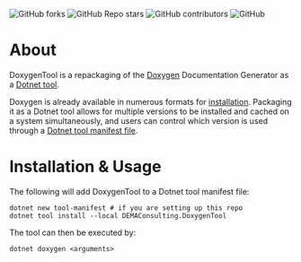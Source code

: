 ![GitHub forks](https://img.shields.io/github/forks/demaconsulting/DoxygenTool?style=plastic)
![GitHub Repo stars](https://img.shields.io/github/stars/demaconsulting/DoxygenTool?style=plastic)
![GitHub contributors](https://img.shields.io/github/contributors/demaconsulting/DoxygenTool?style=plastic)
![GitHub](https://img.shields.io/github/license/demaconsulting/DoxygenTool?style=plastic)

# About

DoxygenTool is a repackaging of the [Doxygen](https://www.doxygen.nl/) Documentation Generator as a [Dotnet tool](https://learn.microsoft.com/en-us/dotnet/core/tools/global-tools).

Doxygen is already available in numerous formats for [installation](https://www.doxygen.nl/download.html).
Packaging it as a Dotnet tool allows for multiple versions to be installed and cached on a system
simultaneously, and users can control which version is used through a
[Dotnet tool manifest file](https://learn.microsoft.com/en-us/dotnet/core/tools/global-tools#install-a-local-tool).


# Installation & Usage

The following will add DoxygenTool to a Dotnet tool manifest file:

```
dotnet new tool-manifest # if you are setting up this repo
dotnet tool install --local DEMAConsulting.DoxygenTool
```

The tool can then be executed by:

```
dotnet doxygen <arguments>
```
